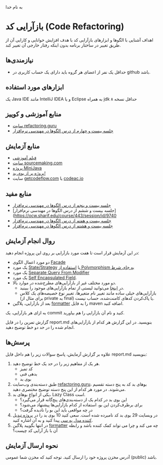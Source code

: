 به نام خدا

# بازآرایی کد (Code Refactoring)

اهداف 
آشنایی با الگوها و ابزارهای بازآرایی کد با هدف افزایش خوانایی و کارایی آن از طریق تغییر در ساختار برنامه بدون اینکه رفتار خارجی آن تغییر کند.

## نیازمندی‌ها
- حداقل یک نفر از اعضای هر گروه باید دارای یک حساب کاربری در github باشد.

## ابزارهای مورد استفاده
یک Java IDE مانند IntelliJ IDEA و یا Eclipse به همراه jdk حداقل نسخه ۸

## منابع آموزشی و کوییز
- [سایت refactoring.guru](https://refactoring.guru)
- [جلسه بیست و چهارم از درس الگوها در مهندسی نرم‌افزار](https://ocw.sharif.edu/course/443/session/id/9738)

## منابع آزمایش
- [فیلم آموزشی](https://aparat.com/v/0r5yH)
- [سایت sourcemaking.com](https://sourcemaking.com/)
- [پروژه MiniJava](https://github.com/ssc-public/Software-Engineering-Lab/tree/main/resources/projects/MiniJava)
- [پروژه پر از بوی بد!](https://github.com/bigsheykh/Convert_UML_to_ANSI_C)
- سایت [getcodeflow.com](https://getcodeflow.com) یا [codeac.io](https://www.codeac.io/)

## منابع مفید
- [جلسه بیست و پنجم از درس الگوها در مهندسی نرم‌افزار](https://ocw.sharif.edu/course/443/session/id/9739)
- [جلسه بیست و ششم از درس الگوها در مهندسی نرم‌افزار](https://ocw.sharif.edu/course/443/session/id/9740
- [جلسه بیست و هفتم از درس الگوها در مهندسی نرم‌افزار](https://ocw.sharif.edu/course/443/session/id/9741)
- [جلسه بیست و هشتم از درس الگوها در مهندسی نرم‌افزار](https://ocw.sharif.edu/course/443/session/id/9742)

## روال انجام آزمایش
در این آزمایش قرار است تا هفت مورد بازآرایی بر روی این پروژه انجام دهید:
- دو مورد اعمال الگوی [Facade](https://refactoring.guru/design-patterns/facade)
- یک مورد [State/Strategy](https://refactoring.guru/replace-type-code-with-state-strategy) یا [استفاده از Polymorphism به جای شرط](https://refactoring.guru/replace-conditional-with-polymorphism) 
- یک مورد [Separate Query From Modifier](https://refactoring.guru/separate-query-from-modifier)
- یک مورد [Self Encapsulated Field](https://refactoring.guru/self-encapsulate-field).
- دو مورد مختلف غیر از بازآرایی‌های مطرح‌شده در موارد بالا.
    - در [اینجا](https://refactoring.guru/refactoring/techniques) می‌توانید لیستی از تمام بازآرایی‌های موجود را ببینید.
    - بازآرایی‌های خیلی ساده مانند تغییر نام متغیرها، تغییر نوع خصیصه‌های یک کلاس (برای مثال از private به final) یا پاک‌کردن کدهای کامنت‌شده، حساب نیست.
 - بعد از بازآرایی، پلاگین [formatter](https://code.revelc.net/formatter-maven-plugin/) را به فایل maven اضافه کنید.

به ازای هر بازآرایی، یک commit کنید و نام آن بازآرایی را هم بیاورید.

گزارش تمرین را در فایل report.md بنویسید. در این گزارش هر کدام از بازآرایی‌های انجام شده را در حد دو خط توضیح دهید.

## پرسش‌ها
علاوه بر گزارش آزمایش، پاسخ سوالات زیر را هم داخل فایل report.md بنویسید:

1. هر یک از مفاهیم زیر را در حد یک خط توضیح دهید.
    - کد تمیز
    - بدهی فنی
    - بوی بد
2. طبق دسته‌بندی وب‌سایت [refactoring.guru](https://refactoring.guru/refactoring/smells)، بوهای بد کد به پنج دسته تقسیم می‌شوند. در مورد هر کدام از این پنج دسته توضیح مختصری دهید.
3. یکی از انواع بوهای بد، Lazy Class است.
    - این بوی بد در کدام یک از دسته‌بندی‌های پنج‌گانه قرار می‌گیرد؟
    - برای برطرف‌کردن این بو، استفاده از کدام بازآرایی‌ها پیشنهاد می‌شود؟
    - در چه مواقعی باید این بو را نادیده گرفت؟
4. در وبسایت 29 بوی بد کد نامبرده شده است. سعی کنید 10 بوی بد را در [پروژه تبدیل کننده مدل به سی](https://github.com/bigsheykh/Convert_UML_to_ANSI_C) پیدا کنید و به آن اشاره کنید.
5. در انتها بگویید پلاگین [formatter](https://code.revelc.net/formatter-maven-plugin/) چه می کند و چرا می تواند کمک کننده باشد و رابطه آن با باز آرایی کد چیست؟
   

## نحوه ارسال آزمایش
آدرس مخزن پروژه خود را ارسال کنید. توجه کنید که مخزن شما عمومی (public) باشد.
